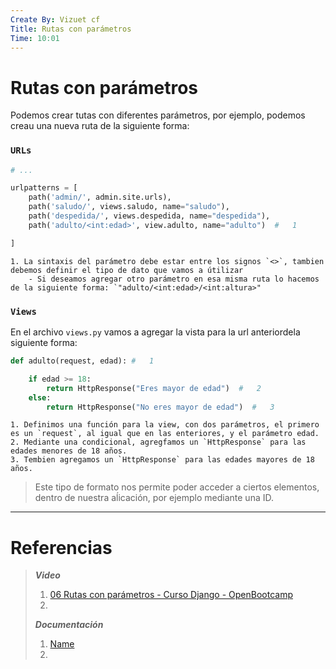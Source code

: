 ```yaml
---
Create By: Vizuet cf
Title: Rutas con parámetros
Time: 10:01
---
```

# Rutas con parámetros

Podemos crear tutas con diferentes parámetros, por ejemplo, podemos creau una nueva ruta de la siguiente forma:

### `URLs`

```Python
# ...

urlpatterns = [
    path('admin/', admin.site.urls),
    path('saludo/', views.saludo, name="saludo"),
    path('despedida/', views.despedida, name="despedida"),
    path('adulto/<int:edad>', view.adulto, name="adulto")  #   1

]

```
    1. La sintaxis del parámetro debe estar entre los signos `<>`, tambien debemos definir el tipo de dato que vamos a útilizar
        - Si deseamos agregar otro parámetro en esa misma ruta lo hacemos de la siguiente forma: `"adulto/<int:edad>/<int:altura>"

### `Views`

En el archivo `views.py` vamos a agregar la vista para la url anteriordela siguiente forma:

```Python
def adulto(request, edad): #   1

	if edad >= 18:
		return HttpResponse("Eres mayor de edad")  #   2
	else:
		return HttpResponse("No eres mayor de edad")  #   3
```
    1. Definimos una función para la view, con dos parámetros, el primero es un `request`, al igual que en las enteriores, y el parámetro edad.
    2. Mediante una condicional, agregfamos un `HttpResponse` para las edades menores de 18 años.
    3. Tembien agregamos un `HttpResponse` para las edades mayores de 18 años.

> Este tipo de formato nos permite poder acceder a ciertos elementos, dentro de nuestra aĺicación, por ejemplo mediante una ID.

---
# Referencias

> ***Video***
> 
> 1. [06 Rutas con parámetros - Curso Django - OpenBootcamp](https://www.youtube.com/watch?v=jTTrwcIh9Co)
> 2. 
> 
> ***Documentación***
> 
> 1. [Name]()
> 2. 